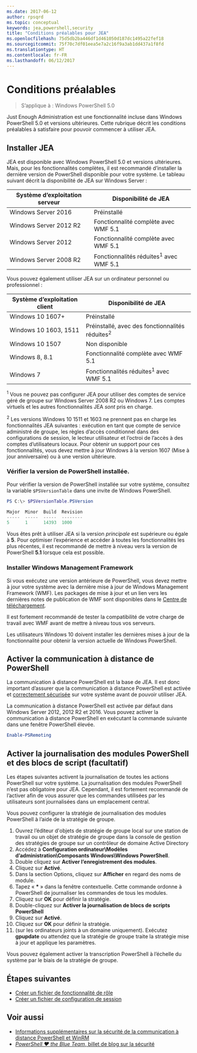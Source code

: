 ```yaml
---
ms.date: 2017-06-12
author: rpsqrd
ms.topic: conceptual
keywords: jea,powershell,security
title: "Conditions préalables pour JEA"
ms.openlocfilehash: 75d5db2ba446df1d461050d187dc1495a22fef18
ms.sourcegitcommit: 75f70c7df01eea5e7a2c16f9a3ab1dd437a1f8fd
ms.translationtype: HT
ms.contentlocale: fr-FR
ms.lasthandoff: 06/12/2017
---
```

<a id="prerequisites" class="xliff"></a>
# Conditions préalables

> S’applique à : Windows PowerShell 5.0

Just Enough Administration est une fonctionnalité incluse dans Windows PowerShell 5.0 et versions ultérieures.
Cette rubrique décrit les conditions préalables à satisfaire pour pouvoir commencer à utiliser JEA.

<a id="install-jea" class="xliff"></a>
## Installer JEA

JEA est disponible avec Windows PowerShell 5.0 et versions ultérieures. Mais, pour les fonctionnalités complètes, il est recommandé d’installer la dernière version de PowerShell disponible pour votre système.
Le tableau suivant décrit la disponibilité de JEA sur Windows Server :

Système d’exploitation serveur   | Disponibilité de JEA
--------------------------|--------------------------------
Windows Server 2016       | Préinstallé
Windows Server 2012 R2    | Fonctionnalité complète avec WMF 5.1
Windows Server 2012       | Fonctionnalité complète avec WMF 5.1
Windows Server 2008 R2    | Fonctionnalités réduites<sup>1</sup> avec WMF 5.1

Vous pouvez également utiliser JEA sur un ordinateur personnel ou professionnel :

Système d’exploitation client   | Disponibilité de JEA
--------------------------|-----------------------------------------------------
Windows 10 1607+          | Préinstallé
Windows 10 1603, 1511     | Préinstallé, avec des fonctionnalités réduites<sup>2</sup>
Windows 10 1507           | Non disponible
Windows 8, 8.1            | Fonctionnalité complète avec WMF 5.1
Windows 7                 | Fonctionnalités réduites<sup>1</sup> avec WMF 5.1

<sup>1</sup> Vous ne pouvez pas configurer JEA pour utiliser des comptes de service géré de groupe sur Windows Server 2008 R2 ou Windows 7.
Les comptes virtuels et les autres fonctionnalités JEA *sont* pris en charge.

<sup>2</sup> Les versions Windows 10 1511 et 1603 ne prennent pas en charge les fonctionnalités JEA suivantes : exécution en tant que compte de service administré de groupe, les règles d’accès conditionnel dans des configurations de session, le lecteur utilisateur et l’octroi de l’accès à des comptes d’utilisateurs locaux.
Pour obtenir un support pour ces fonctionnalités, vous devez mettre à jour Windows à la version 1607 (Mise à jour anniversaire) ou à une version ultérieure.

<a id="check-which-version-of-powershell-is-installed" class="xliff"></a>
### Vérifier la version de PowerShell installée.

Pour vérifier la version de PowerShell installée sur votre système, consultez la variable `$PSVersionTable` dans une invite de Windows PowerShell.

```powershell
PS C:\> $PSVersionTable.PSVersion

Major  Minor  Build  Revision
-----  -----  -----  --------
5      1      14393  1000
```

Vous êtes prêt à utiliser JEA si la version *principale* est supérieure ou égale à **5**.
Pour optimiser l’expérience et accéder à toutes les fonctionnalités les plus récentes, il est recommandé de mettre à niveau vers la version de PowerShell **5.1** lorsque cela est possible.

<a id="install-windows-management-framework" class="xliff"></a>
### Installer Windows Management Framework

Si vous exécutez une version antérieure de PowerShell, vous devez mettre à jour votre système avec la dernière mise à jour de Windows Management Framework (WMF).
Les packages de mise à jour et un lien vers les dernières notes de publication de WMF sont disponibles dans le [Centre de téléchargement](https://aka.ms/WMF5).

Il est fortement recommandé de tester la compatibilité de votre charge de travail avec WMF avant de mettre à niveau tous vos serveurs.

Les utilisateurs Windows 10 doivent installer les dernières mises à jour de la fonctionnalité pour obtenir la version actuelle de Windows PowerShell.

<a id="enable-powershell-remoting" class="xliff"></a>
## Activer la communication à distance de PowerShell

La communication à distance PowerShell est la base de JEA.
Il est donc important d’assurer que la communication à distance PowerShell est activée et [correctement sécurisée](https://msdn.microsoft.com/en-us/powershell/scripting/setup/winrmsecurity) sur votre système avant de pouvoir utiliser JEA.

La communication à distance PowerShell est activée par défaut dans Windows Server 2012, 2012 R2 et 2016.
Vous pouvez activer la communication à distance PowerShell en exécutant la commande suivante dans une fenêtre PowerShell élevée.

```powershell
Enable-PSRemoting
```

<a id="enable-powershell-module-and-script-block-logging-optional" class="xliff"></a>
## Activer la journalisation des modules PowerShell et des blocs de script (facultatif)

Les étapes suivantes activent la journalisation de toutes les actions PowerShell sur votre système.
La journalisation des modules PowerShell n’est pas obligatoire pour JEA. Cependant, il est fortement recommandé de l’activer afin de vous assurer que les commandes utilisées par les utilisateurs sont journalisées dans un emplacement central.

Vous pouvez configurer la stratégie de journalisation des modules PowerShell à l’aide de la stratégie de groupe.

1. Ouvrez l’éditeur d'objets de stratégie de groupe local sur une station de travail ou un objet de stratégie de groupe dans la console de gestion des stratégies de groupe sur un contrôleur de domaine Active Directory
2. Accédez à **Configuration ordinateur\\Modèles d’administration\\Composants Windows\\Windows PowerShell**.
3. Double cliquez sur **Activer l’enregistrement des modules**.
4. Cliquez sur **Activé**.
5. Dans la section Options, cliquez sur **Afficher** en regard des noms de module.
6. Tapez « **\*** » dans la fenêtre contextuelle. Cette commande ordonne à PowerShell de journaliser les commandes de tous les modules.
7. Cliquez sur **OK** pour définir la stratégie.
8. Double-cliquez sur **Activer la journalisation de blocs de scripts PowerShell**
9. Cliquez sur **Activé**.
10. Cliquez sur **OK** pour définir la stratégie.
11. (sur les ordinateurs joints à un domaine uniquement). Exécutez **gpupdate** ou attendez que la stratégie de groupe traite la stratégie mise à jour et applique les paramètres.

Vous pouvez également activer la transcription PowerShell à l’échelle du système par le biais de la stratégie de groupe.

<a id="next-steps" class="xliff"></a>
## Étapes suivantes

- [Créer un fichier de fonctionnalité de rôle](role-capabilities.md)
- [Créer un fichier de configuration de session](session-configurations.md)

<a id="see-also" class="xliff"></a>
## Voir aussi

- [Informations supplémentaires sur la sécurité de la communication à distance PowerShell et WinRM](https://msdn.microsoft.com/en-us/powershell/scripting/setup/winrmsecurity)
- [*PowerShell ♥ the Blue Team*, billet de blog sur la sécurité](https://blogs.msdn.microsoft.com/powershell/2015/06/09/powershell-the-blue-team/)

